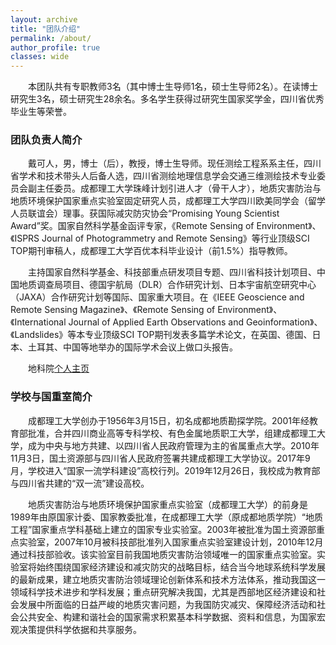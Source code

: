 ```yaml
---
layout: archive
title: "团队介绍"
permalink: /about/
author_profile: true
classes: wide
---
```


&emsp;&emsp;本团队共有专职教师3名（其中博士生导师1名，硕士生导师2名）。在读博士研究生3名，硕士研究生28余名。多名学生获得过研究生国家奖学金，四川省优秀毕业生等荣誉。  


### 团队负责人简介

&emsp;&emsp;戴可人，男，博士（后），教授，博士生导师。现任测绘工程系系主任，四川省学术和技术带头人后备人选，四川省测绘地理信息学会交通三维测绘技术专业委员会副主任委员。成都理工大学珠峰计划引进人才（骨干人才），地质灾害防治与地质环境保护国家重点实验室固定研究人员，成都理工大学四川欧美同学会（留学人员联谊会）理事。获国际减灾防灾协会“Promising Young Scientist Award”奖。国家自然科学基金函评专家，《Remote Sensing of Environment》、《ISPRS Journal of Photogrammetry and Remote Sensing》等行业顶级SCI TOP期刊审稿人，成都理工大学百优本科毕业设计（前1.5%）指导教师。

&emsp;&emsp;主持国家自然科学基金、科技部重点研发项目专题、四川省科技计划项目、中国地质调查局项目、德国宇航局（DLR）合作研究计划、日本宇宙航空研究中心（JAXA）合作研究计划等国际、国家重大项目。在《IEEE Geoscience and Remote Sensing Magazine》、《Remote Sensing of Environment》、《International Journal of Applied Earth Observations and Geoinformation》、《Landslides》等本专业顶级SCI TOP期刊发表多篇学术论文，在英国、德国、日本、土耳其、中国等地举办的国际学术会议上做口头报告。   

&emsp;&emsp;地科院<a href="http://www.ces.cdut.edu.cn/info/1159/3051.htm">个人主页</a>     

### 学校与国重室简介
&emsp;&emsp;成都理工大学创办于1956年3月15日，初名成都地质勘探学院。2001年经教育部批准，合并四川商业高等专科学校、有色金属地质职工大学，组建成都理工大学，成为中央与地方共建、以四川省人民政府管理为主的省属重点大学。2010年11月3日，国土资源部与四川省人民政府签署共建成都理工大学协议。2017年9月，学校进入“国家一流学科建设”高校行列。2019年12月26日，我校成为教育部与四川省共建的“双一流”建设高校。     

&emsp;&emsp;地质灾害防治与地质环境保护国家重点实验室（成都理工大学）的前身是1989年由原国家计委、国家教委批准，在成都理工大学（原成都地质学院）“地质工程”国家重点学科基础上建立的国家专业实验室。2003年被批准为国土资源部重点实验室，2007年10月被科技部批准列入国家重点实验室建设计划，2010年12月通过科技部验收。该实验室目前我国地质灾害防治领域唯一的国家重点实验室。实验室将始终围绕国家经济建设和减灾防灾的战略目标，结合当今地球系统科学发展的最新成果，建立地质灾害防治领域理论创新体系和技术方法体系，推动我国这一领域科学技术进步和学科发展；重点研究解决我国，尤其是西部地区经济建设和社会发展中所面临的日益严峻的地质灾害问题，为我国防灾减灾、保障经济活动和社会公共安全、构建和谐社会的国家需求积累基本科学数据、资料和信息，为国家宏观决策提供科学依据和共享服务。    
